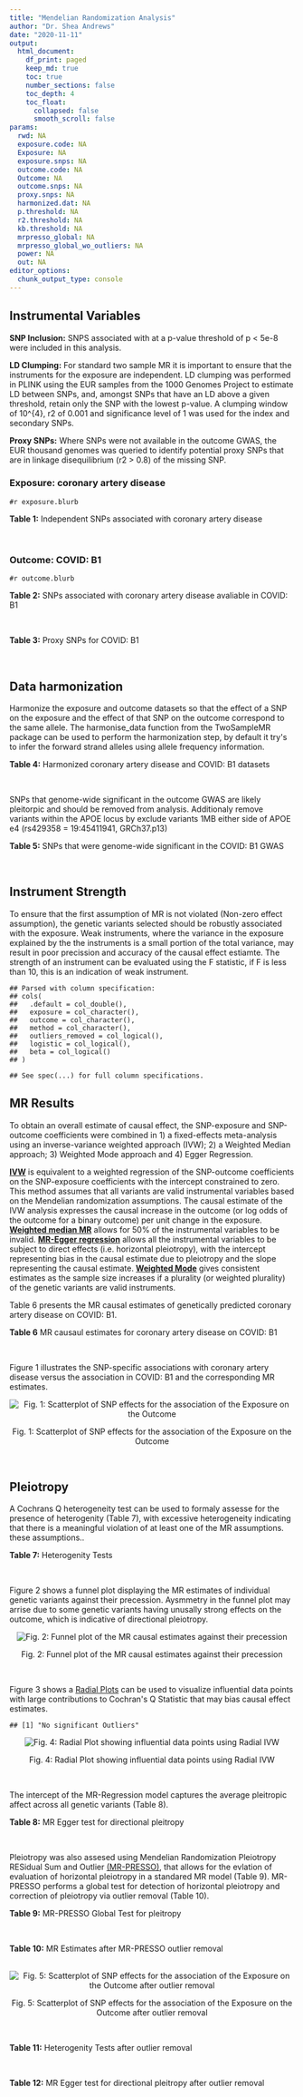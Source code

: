 ```yaml
---
title: "Mendelian Randomization Analysis"
author: "Dr. Shea Andrews"
date: "2020-11-11"
output:
  html_document:
    df_print: paged
    keep_md: true
    toc: true
    number_sections: false
    toc_depth: 4
    toc_float:
      collapsed: false
      smooth_scroll: false
params:
  rwd: NA
  exposure.code: NA
  Exposure: NA
  exposure.snps: NA
  outcome.code: NA
  Outcome: NA
  outcome.snps: NA
  proxy.snps: NA
  harmonized.dat: NA
  p.threshold: NA
  r2.threshold: NA
  kb.threshold: NA
  mrpresso_global: NA
  mrpresso_global_wo_outliers: NA
  power: NA
  out: NA
editor_options:
  chunk_output_type: console
---
```







## Instrumental Variables
**SNP Inclusion:** SNPS associated with at a p-value threshold of p < 5e-8 were included in this analysis.
<br>

**LD Clumping:** For standard two sample MR it is important to ensure that the instruments for the exposure are independent. LD clumping was performed in PLINK using the EUR samples from the 1000 Genomes Project to estimate LD between SNPs, and, amongst SNPs that have an LD above a given threshold, retain only the SNP with the lowest p-value. A clumping window of 10^{4}, r2 of 0.001 and significance level of 1 was used for the index and secondary SNPs.
<br>

**Proxy SNPs:** Where SNPs were not available in the outcome GWAS, the EUR thousand genomes was queried to identify potential proxy SNPs that are in linkage disequilibrium (r2 > 0.8) of the missing SNP.
<br>

### Exposure: coronary artery disease
`#r exposure.blurb`
<br>

**Table 1:** Independent SNPs associated with coronary artery disease
<div data-pagedtable="false">
  <script data-pagedtable-source type="application/json">
{"columns":[{"label":["SNP"],"name":[1],"type":["chr"],"align":["left"]},{"label":["CHROM"],"name":[2],"type":["dbl"],"align":["right"]},{"label":["POS"],"name":[3],"type":["dbl"],"align":["right"]},{"label":["REF"],"name":[4],"type":["chr"],"align":["left"]},{"label":["ALT"],"name":[5],"type":["chr"],"align":["left"]},{"label":["AF"],"name":[6],"type":["dbl"],"align":["right"]},{"label":["BETA"],"name":[7],"type":["dbl"],"align":["right"]},{"label":["SE"],"name":[8],"type":["dbl"],"align":["right"]},{"label":["Z"],"name":[9],"type":["dbl"],"align":["right"]},{"label":["P"],"name":[10],"type":["dbl"],"align":["right"]},{"label":["N"],"name":[11],"type":["dbl"],"align":["right"]},{"label":["TRAIT"],"name":[12],"type":["chr"],"align":["left"]}],"data":[{"1":"rs9970807","2":"1","3":"56965664","4":"C","5":"T","6":"0.084903","7":"-0.125750","8":"0.0166950","9":"-7.532200","10":"5.00e-14","11":"184305","12":"coronary_artery_disease"},{"1":"rs7528419","2":"1","3":"109817192","4":"A","5":"G","6":"0.214180","7":"-0.114530","8":"0.0114820","9":"-9.974740","10":"1.97e-23","11":"184305","12":"coronary_artery_disease"},{"1":"rs6689306","2":"1","3":"154395946","4":"A","5":"G","6":"0.552455","7":"-0.056012","8":"0.0094061","9":"-5.954859","10":"2.60e-09","11":"184305","12":"coronary_artery_disease"},{"1":"rs67180937","2":"1","3":"222823743","4":"T","5":"G","6":"0.663052","7":"0.078807","8":"0.0110551","9":"7.128565","10":"1.01e-12","11":"184305","12":"coronary_artery_disease"},{"1":"rs16986953","2":"2","3":"19942473","4":"G","5":"A","6":"0.104706","7":"0.085160","8":"0.0150265","9":"5.667320","10":"1.45e-08","11":"184305","12":"coronary_artery_disease"},{"1":"rs515135","2":"2","3":"21286057","4":"T","5":"C","6":"0.791985","7":"0.067499","8":"0.0121924","9":"5.536154","10":"3.09e-08","11":"184305","12":"coronary_artery_disease"},{"1":"rs7568458","2":"2","3":"85788175","4":"T","5":"A","6":"0.448518","7":"0.059618","8":"0.0095093","9":"6.269440","10":"3.62e-10","11":"184305","12":"coronary_artery_disease"},{"1":"rs17678683","2":"2","3":"145286559","4":"T","5":"G","6":"0.087681","7":"0.098786","8":"0.0166548","9":"5.931380","10":"3.00e-09","11":"184305","12":"coronary_artery_disease"},{"1":"rs115654617","2":"2","3":"203893999","4":"C","5":"A","6":"0.106962","7":"0.137846","8":"0.0158314","9":"8.707130","10":"3.12e-18","11":"184305","12":"coronary_artery_disease"},{"1":"rs1199338","2":"3","3":"138087467","4":"A","5":"C","6":"0.161866","7":"0.073596","8":"0.0124987","9":"5.888290","10":"3.90e-09","11":"184305","12":"coronary_artery_disease"},{"1":"rs17087335","2":"4","3":"57838583","4":"G","5":"T","6":"0.214637","7":"0.060764","8":"0.0111159","9":"5.466400","10":"4.59e-08","11":"184305","12":"coronary_artery_disease"},{"1":"rs4593108","2":"4","3":"148281001","4":"C","5":"G","6":"0.204651","7":"-0.070830","8":"0.0115558","9":"-6.129390","10":"8.82e-10","11":"184305","12":"coronary_artery_disease"},{"1":"rs9349379","2":"6","3":"12903957","4":"A","5":"G","6":"0.431606","7":"0.131836","8":"0.0096527","9":"13.657900","10":"1.81e-42","11":"184305","12":"coronary_artery_disease"},{"1":"rs56336142","2":"6","3":"39134099","4":"T","5":"C","6":"0.192738","7":"-0.066813","8":"0.0118763","9":"-5.625740","10":"1.85e-08","11":"184305","12":"coronary_artery_disease"},{"1":"rs12202017","2":"6","3":"134173151","4":"A","5":"G","6":"0.300047","7":"-0.066813","8":"0.0099612","9":"-6.707320","10":"1.98e-11","11":"184305","12":"coronary_artery_disease"},{"1":"rs9457927","2":"6","3":"160910282","4":"A","5":"G","6":"0.018743","7":"0.357354","8":"0.0373549","9":"9.566460","10":"1.11e-21","11":"184305","12":"coronary_artery_disease"},{"1":"rs55730499","2":"6","3":"161005610","4":"C","5":"T","6":"0.056243","7":"0.316641","8":"0.0242403","9":"13.062600","10":"5.39e-39","11":"184305","12":"coronary_artery_disease"},{"1":"rs2107595","2":"7","3":"19049388","4":"G","5":"A","6":"0.200470","7":"0.073415","8":"0.0112951","9":"6.499720","10":"8.05e-11","11":"184305","12":"coronary_artery_disease"},{"1":"rs11556924","2":"7","3":"129663496","4":"C","5":"T","6":"0.313325","7":"-0.072569","8":"0.0110605","9":"-6.561100","10":"5.34e-11","11":"184305","12":"coronary_artery_disease"},{"1":"rs3918226","2":"7","3":"150690176","4":"C","5":"T","6":"0.064515","7":"0.133315","8":"0.0221275","9":"6.024860","10":"1.69e-09","11":"184305","12":"coronary_artery_disease"},{"1":"rs2891168","2":"9","3":"22098619","4":"A","5":"G","6":"0.488668","7":"0.193401","8":"0.0091877","9":"21.050000","10":"2.29e-98","11":"184305","12":"coronary_artery_disease"},{"1":"rs2519093","2":"9","3":"136141870","4":"C","5":"T","6":"0.190872","7":"0.079704","8":"0.0117524","9":"6.781930","10":"1.19e-11","11":"184305","12":"coronary_artery_disease"},{"1":"rs2487928","2":"10","3":"30323892","4":"G","5":"A","6":"0.418221","7":"0.062633","8":"0.0095049","9":"6.589550","10":"4.41e-11","11":"184305","12":"coronary_artery_disease"},{"1":"rs1870634","2":"10","3":"44480811","4":"T","5":"G","6":"0.637485","7":"0.075878","8":"0.0097113","9":"7.813372","10":"5.55e-15","11":"184305","12":"coronary_artery_disease"},{"1":"rs1412444","2":"10","3":"91002927","4":"C","5":"T","6":"0.369131","7":"0.066812","8":"0.0096809","9":"6.901420","10":"5.15e-12","11":"184305","12":"coronary_artery_disease"},{"1":"rs11191416","2":"10","3":"104604916","4":"T","5":"G","6":"0.127470","7":"-0.079249","8":"0.0135252","9":"-5.859360","10":"4.65e-09","11":"184305","12":"coronary_artery_disease"},{"1":"rs10840293","2":"11","3":"9751196","4":"G","5":"A","6":"0.549821","7":"0.054714","8":"0.0096190","9":"5.688117","10":"1.28e-08","11":"184305","12":"coronary_artery_disease"},{"1":"rs2128739","2":"11","3":"103673277","4":"A","5":"C","6":"0.676464","7":"-0.065565","8":"0.0100568","9":"-6.519469","10":"7.05e-11","11":"184305","12":"coronary_artery_disease"},{"1":"rs2681472","2":"12","3":"90008959","4":"A","5":"G","6":"0.201306","7":"0.074114","8":"0.0113331","9":"6.539610","10":"6.17e-11","11":"184305","12":"coronary_artery_disease"},{"1":"rs11065979","2":"12","3":"112059557","4":"C","5":"T","6":"0.365499","7":"0.068556","8":"0.0107672","9":"6.367110","10":"1.93e-10","11":"184305","12":"coronary_artery_disease"},{"1":"rs11838776","2":"13","3":"111040681","4":"G","5":"A","6":"0.263277","7":"0.068566","8":"0.0107552","9":"6.375150","10":"1.83e-10","11":"184305","12":"coronary_artery_disease"},{"1":"rs10139550","2":"14","3":"100145710","4":"C","5":"G","6":"0.423033","7":"0.055380","8":"0.0097569","9":"5.675980","10":"1.38e-08","11":"184305","12":"coronary_artery_disease"},{"1":"rs56062135","2":"15","3":"67455630","4":"C","5":"T","6":"0.205729","7":"-0.069743","8":"0.0118937","9":"-5.863860","10":"4.52e-09","11":"184305","12":"coronary_artery_disease"},{"1":"rs4468572","2":"15","3":"79124475","4":"T","5":"C","6":"0.585831","7":"0.077234","8":"0.0095277","9":"8.106259","10":"4.44e-16","11":"184305","12":"coronary_artery_disease"},{"1":"rs8042271","2":"15","3":"89574218","4":"G","5":"A","6":"0.097718","7":"-0.096711","8":"0.0175662","9":"-5.505516","10":"3.68e-08","11":"184305","12":"coronary_artery_disease"},{"1":"rs7212798","2":"17","3":"59013488","4":"T","5":"C","6":"0.146516","7":"0.079961","8":"0.0142216","9":"5.622500","10":"1.88e-08","11":"184305","12":"coronary_artery_disease"},{"1":"rs663129","2":"18","3":"57838401","4":"G","5":"A","6":"0.256835","7":"0.058163","8":"0.0105173","9":"5.530220","10":"3.20e-08","11":"184305","12":"coronary_artery_disease"},{"1":"rs56289821","2":"19","3":"11188247","4":"G","5":"A","6":"0.100378","7":"-0.133610","8":"0.0170415","9":"-7.840270","10":"4.44e-15","11":"184305","12":"coronary_artery_disease"},{"1":"rs4420638","2":"19","3":"45422946","4":"A","5":"G","6":"0.166036","7":"0.091906","8":"0.0140977","9":"6.519220","10":"7.07e-11","11":"184305","12":"coronary_artery_disease"},{"1":"rs28451064","2":"21","3":"35593827","4":"G","5":"A","6":"0.121186","7":"0.127571","8":"0.0159520","9":"7.997180","10":"1.33e-15","11":"184305","12":"coronary_artery_disease"},{"1":"rs180803","2":"22","3":"24658858","4":"G","5":"T","6":"0.029268","7":"-0.180923","8":"0.0283062","9":"-6.391639","10":"1.64e-10","11":"184305","12":"coronary_artery_disease"}],"options":{"columns":{"min":{},"max":[10]},"rows":{"min":[10],"max":[10]},"pages":{}}}
  </script>
</div>
<br>

### Outcome: COVID: B1
`#r outcome.blurb`
<br>

**Table 2:** SNPs associated with coronary artery disease avaliable in COVID: B1
<div data-pagedtable="false">
  <script data-pagedtable-source type="application/json">
{"columns":[{"label":["SNP"],"name":[1],"type":["chr"],"align":["left"]},{"label":["CHROM"],"name":[2],"type":["dbl"],"align":["right"]},{"label":["POS"],"name":[3],"type":["dbl"],"align":["right"]},{"label":["REF"],"name":[4],"type":["chr"],"align":["left"]},{"label":["ALT"],"name":[5],"type":["chr"],"align":["left"]},{"label":["AF"],"name":[6],"type":["dbl"],"align":["right"]},{"label":["BETA"],"name":[7],"type":["dbl"],"align":["right"]},{"label":["SE"],"name":[8],"type":["dbl"],"align":["right"]},{"label":["Z"],"name":[9],"type":["dbl"],"align":["right"]},{"label":["P"],"name":[10],"type":["dbl"],"align":["right"]},{"label":["N"],"name":[11],"type":["dbl"],"align":["right"]},{"label":["TRAIT"],"name":[12],"type":["chr"],"align":["left"]}],"data":[{"1":"rs9970807","2":"1","3":"56965664","4":"C","5":"T","6":"0.1807","7":"-0.0730800","8":"0.064683","9":"-1.12981773","10":"0.25860","11":"10908","12":"COVID:_hospitalized_vs._not_hospitalized"},{"1":"rs7528419","2":"1","3":"109817192","4":"A","5":"G","6":"0.2770","7":"-0.0536370","8":"0.046484","9":"-1.15388091","10":"0.24850","11":"10908","12":"COVID:_hospitalized_vs._not_hospitalized"},{"1":"rs6689306","2":"1","3":"154395946","4":"A","5":"G","6":"0.5998","7":"-0.0646870","8":"0.040690","9":"-1.58975178","10":"0.11190","11":"10805","12":"COVID:_hospitalized_vs._not_hospitalized"},{"1":"rs67180937","2":"1","3":"222823743","4":"T","5":"G","6":"0.5769","7":"-0.0031018","8":"0.045980","9":"-0.06745977","10":"0.94620","11":"8601","12":"COVID:_hospitalized_vs._not_hospitalized"},{"1":"rs16986953","2":"2","3":"19942473","4":"G","5":"A","6":"0.1747","7":"0.0865980","8":"0.067993","9":"1.27363111","10":"0.20280","11":"10908","12":"COVID:_hospitalized_vs._not_hospitalized"},{"1":"rs515135","2":"2","3":"21286057","4":"T","5":"C","6":"0.7198","7":"0.0617050","8":"0.047363","9":"1.30281021","10":"0.19260","11":"10908","12":"COVID:_hospitalized_vs._not_hospitalized"},{"1":"rs7568458","2":"2","3":"85788175","4":"T","5":"A","6":"0.4800","7":"0.0015676","8":"0.039556","9":"0.03962989","10":"0.96840","11":"10908","12":"COVID:_hospitalized_vs._not_hospitalized"},{"1":"rs17678683","2":"2","3":"145286559","4":"T","5":"G","6":"0.1800","7":"0.0777910","8":"0.070044","9":"1.11060191","10":"0.26670","11":"10908","12":"COVID:_hospitalized_vs._not_hospitalized"},{"1":"rs115654617","2":"2","3":"203893999","4":"C","5":"A","6":"0.1876","7":"-0.0934950","8":"0.063074","9":"-1.48230650","10":"0.13830","11":"10805","12":"COVID:_hospitalized_vs._not_hospitalized"},{"1":"rs1199338","2":"3","3":"138087467","4":"A","5":"C","6":"0.2348","7":"-0.0306520","8":"0.051476","9":"-0.59546196","10":"0.55150","11":"10908","12":"COVID:_hospitalized_vs._not_hospitalized"},{"1":"rs17087335","2":"4","3":"57838583","4":"G","5":"T","6":"0.2515","7":"0.0809150","8":"0.049332","9":"1.64021325","10":"0.10100","11":"10908","12":"COVID:_hospitalized_vs._not_hospitalized"},{"1":"rs4593108","2":"4","3":"148281001","4":"C","5":"G","6":"0.3024","7":"0.0256170","8":"0.047711","9":"0.53692021","10":"0.59130","11":"10908","12":"COVID:_hospitalized_vs._not_hospitalized"},{"1":"rs9349379","2":"6","3":"12903957","4":"A","5":"G","6":"0.3747","7":"-0.0076052","8":"0.042715","9":"-0.17804518","10":"0.85870","11":"10908","12":"COVID:_hospitalized_vs._not_hospitalized"},{"1":"rs56336142","2":"6","3":"39134099","4":"T","5":"C","6":"0.2444","7":"0.0422360","8":"0.052490","9":"0.80464850","10":"0.42100","11":"10908","12":"COVID:_hospitalized_vs._not_hospitalized"},{"1":"rs12202017","2":"6","3":"134173151","4":"A","5":"G","6":"0.3513","7":"-0.0159320","8":"0.058105","9":"-0.27419327","10":"0.78390","11":"7669","12":"COVID:_hospitalized_vs._not_hospitalized"},{"1":"rs9457927","2":"6","3":"160910282","4":"A","5":"G","6":"0.1247","7":"-0.1788500","8":"0.140880","9":"-1.26952016","10":"0.20430","11":"10443","12":"COVID:_hospitalized_vs._not_hospitalized"},{"1":"rs55730499","2":"6","3":"161005610","4":"C","5":"T","6":"0.1450","7":"0.0196510","8":"0.085883","9":"0.22881129","10":"0.81900","11":"10908","12":"COVID:_hospitalized_vs._not_hospitalized"},{"1":"rs2107595","2":"7","3":"19049388","4":"G","5":"A","6":"0.2582","7":"0.0455760","8":"0.055980","9":"0.81414791","10":"0.41560","11":"9389","12":"COVID:_hospitalized_vs._not_hospitalized"},{"1":"rs11556924","2":"7","3":"129663496","4":"C","5":"T","6":"0.3397","7":"-0.0415300","8":"0.043465","9":"-0.95548142","10":"0.33930","11":"10908","12":"COVID:_hospitalized_vs._not_hospitalized"},{"1":"rs3918226","2":"7","3":"150690176","4":"C","5":"T","6":"0.1567","7":"-0.0225170","8":"0.078330","9":"-0.28746330","10":"0.77380","11":"10639","12":"COVID:_hospitalized_vs._not_hospitalized"},{"1":"rs2891168","2":"9","3":"22098619","4":"A","5":"G","6":"0.4543","7":"0.0989230","8":"0.040062","9":"2.46924767","10":"0.01354","11":"10908","12":"COVID:_hospitalized_vs._not_hospitalized"},{"1":"rs2519093","2":"9","3":"136141870","4":"C","5":"T","6":"0.2294","7":"0.0235480","8":"0.051047","9":"0.46130000","10":"0.64460","11":"10908","12":"COVID:_hospitalized_vs._not_hospitalized"},{"1":"rs2487928","2":"10","3":"30323892","4":"G","5":"A","6":"0.4054","7":"0.0352700","8":"0.041952","9":"0.84072273","10":"0.40050","11":"10908","12":"COVID:_hospitalized_vs._not_hospitalized"},{"1":"rs1870634","2":"10","3":"44480811","4":"T","5":"G","6":"0.5862","7":"-0.0478420","8":"0.040919","9":"-1.16918791","10":"0.24230","11":"10908","12":"COVID:_hospitalized_vs._not_hospitalized"},{"1":"rs1412444","2":"10","3":"91002927","4":"C","5":"T","6":"0.3956","7":"0.0206160","8":"0.040479","9":"0.50930112","10":"0.61050","11":"10908","12":"COVID:_hospitalized_vs._not_hospitalized"},{"1":"rs11191416","2":"10","3":"104604916","4":"T","5":"G","6":"0.1961","7":"0.0250630","8":"0.078199","9":"0.32050282","10":"0.74860","11":"8880","12":"COVID:_hospitalized_vs._not_hospitalized"},{"1":"rs10840293","2":"11","3":"9751196","4":"G","5":"A","6":"0.5461","7":"-0.0371920","8":"0.045025","9":"-0.82602998","10":"0.40880","11":"9389","12":"COVID:_hospitalized_vs._not_hospitalized"},{"1":"rs2128739","2":"11","3":"103673277","4":"A","5":"C","6":"0.6455","7":"-0.0129850","8":"0.042777","9":"-0.30355097","10":"0.76150","11":"10908","12":"COVID:_hospitalized_vs._not_hospitalized"},{"1":"rs2681472","2":"12","3":"90008959","4":"A","5":"G","6":"0.2364","7":"-0.0988900","8":"0.053530","9":"-1.84737530","10":"0.06469","11":"10908","12":"COVID:_hospitalized_vs._not_hospitalized"},{"1":"rs11065979","2":"12","3":"112059557","4":"C","5":"T","6":"0.3589","7":"-0.0401630","8":"0.043420","9":"-0.92498848","10":"0.35500","11":"10908","12":"COVID:_hospitalized_vs._not_hospitalized"},{"1":"rs11838776","2":"13","3":"111040681","4":"G","5":"A","6":"0.3253","7":"0.0359850","8":"0.050658","9":"0.71035177","10":"0.47750","11":"9389","12":"COVID:_hospitalized_vs._not_hospitalized"},{"1":"rs10139550","2":"14","3":"100145710","4":"C","5":"G","6":"0.4237","7":"-0.0187810","8":"0.040522","9":"-0.46347663","10":"0.64300","11":"10908","12":"COVID:_hospitalized_vs._not_hospitalized"},{"1":"rs56062135","2":"15","3":"67455630","4":"C","5":"T","6":"0.2632","7":"-0.0594310","8":"0.057533","9":"-1.03298976","10":"0.30160","11":"9389","12":"COVID:_hospitalized_vs._not_hospitalized"},{"1":"rs4468572","2":"15","3":"79124475","4":"T","5":"C","6":"0.5475","7":"-0.0669160","8":"0.040073","9":"-1.66985252","10":"0.09495","11":"10908","12":"COVID:_hospitalized_vs._not_hospitalized"},{"1":"rs8042271","2":"15","3":"89574218","4":"G","5":"A","6":"0.1815","7":"-0.1502200","8":"0.112160","9":"-1.33933666","10":"0.18050","11":"8488","12":"COVID:_hospitalized_vs._not_hospitalized"},{"1":"rs7212798","2":"17","3":"59013488","4":"T","5":"C","6":"0.2498","7":"-0.0445820","8":"0.055364","9":"-0.80525251","10":"0.42070","11":"8187","12":"COVID:_hospitalized_vs._not_hospitalized"},{"1":"rs663129","2":"18","3":"57838401","4":"G","5":"A","6":"0.2980","7":"-0.0077822","8":"0.045523","9":"-0.17095095","10":"0.86430","11":"10546","12":"COVID:_hospitalized_vs._not_hospitalized"},{"1":"rs56289821","2":"19","3":"11188247","4":"G","5":"A","6":"0.1875","7":"0.0475740","8":"0.062065","9":"0.76651897","10":"0.44340","11":"10908","12":"COVID:_hospitalized_vs._not_hospitalized"},{"1":"rs4420638","2":"19","3":"45422946","4":"A","5":"G","6":"0.2520","7":"0.0374950","8":"0.049095","9":"0.76372339","10":"0.44500","11":"10908","12":"COVID:_hospitalized_vs._not_hospitalized"},{"1":"rs28451064","2":"21","3":"35593827","4":"G","5":"A","6":"0.1918","7":"-0.0860760","8":"0.069581","9":"-1.23706184","10":"0.21610","11":"10105","12":"COVID:_hospitalized_vs._not_hospitalized"},{"1":"rs180803","2":"22","3":"24658858","4":"G","5":"T","6":"0.0289","7":"0.0405770","8":"0.128150","9":"0.31663675","10":"0.75150","11":"7146","12":"COVID:_hospitalized_vs._not_hospitalized"}],"options":{"columns":{"min":{},"max":[10]},"rows":{"min":[10],"max":[10]},"pages":{}}}
  </script>
</div>
<br>

**Table 3:** Proxy SNPs for COVID: B1
<div data-pagedtable="false">
  <script data-pagedtable-source type="application/json">
{"columns":[{"label":["proxy.outcome"],"name":[1],"type":["lgl"],"align":["right"]},{"label":["target_snp"],"name":[2],"type":["lgl"],"align":["right"]},{"label":["proxy_snp"],"name":[3],"type":["lgl"],"align":["right"]},{"label":["ld.r2"],"name":[4],"type":["lgl"],"align":["right"]},{"label":["Dprime"],"name":[5],"type":["lgl"],"align":["right"]},{"label":["ref.proxy"],"name":[6],"type":["lgl"],"align":["right"]},{"label":["alt.proxy"],"name":[7],"type":["lgl"],"align":["right"]},{"label":["CHROM"],"name":[8],"type":["lgl"],"align":["right"]},{"label":["POS"],"name":[9],"type":["lgl"],"align":["right"]},{"label":["ALT.proxy"],"name":[10],"type":["lgl"],"align":["right"]},{"label":["REF.proxy"],"name":[11],"type":["lgl"],"align":["right"]},{"label":["AF"],"name":[12],"type":["lgl"],"align":["right"]},{"label":["BETA"],"name":[13],"type":["lgl"],"align":["right"]},{"label":["SE"],"name":[14],"type":["lgl"],"align":["right"]},{"label":["P"],"name":[15],"type":["lgl"],"align":["right"]},{"label":["N"],"name":[16],"type":["lgl"],"align":["right"]},{"label":["ref"],"name":[17],"type":["lgl"],"align":["right"]},{"label":["alt"],"name":[18],"type":["lgl"],"align":["right"]},{"label":["ALT"],"name":[19],"type":["lgl"],"align":["right"]},{"label":["REF"],"name":[20],"type":["lgl"],"align":["right"]},{"label":["PHASE"],"name":[21],"type":["lgl"],"align":["right"]}],"data":[{"1":"NA","2":"NA","3":"NA","4":"NA","5":"NA","6":"NA","7":"NA","8":"NA","9":"NA","10":"NA","11":"NA","12":"NA","13":"NA","14":"NA","15":"NA","16":"NA","17":"NA","18":"NA","19":"NA","20":"NA","21":"NA"}],"options":{"columns":{"min":{},"max":[10]},"rows":{"min":[10],"max":[10]},"pages":{}}}
  </script>
</div>
<br>

## Data harmonization
Harmonize the exposure and outcome datasets so that the effect of a SNP on the exposure and the effect of that SNP on the outcome correspond to the same allele. The harmonise_data function from the TwoSampleMR package can be used to perform the harmonization step, by default it try's to infer the forward strand alleles using allele frequency information.
<br>

**Table 4:** Harmonized coronary artery disease and COVID: B1 datasets
<div data-pagedtable="false">
  <script data-pagedtable-source type="application/json">
{"columns":[{"label":["SNP"],"name":[1],"type":["chr"],"align":["left"]},{"label":["effect_allele.exposure"],"name":[2],"type":["chr"],"align":["left"]},{"label":["other_allele.exposure"],"name":[3],"type":["chr"],"align":["left"]},{"label":["effect_allele.outcome"],"name":[4],"type":["chr"],"align":["left"]},{"label":["other_allele.outcome"],"name":[5],"type":["chr"],"align":["left"]},{"label":["beta.exposure"],"name":[6],"type":["dbl"],"align":["right"]},{"label":["beta.outcome"],"name":[7],"type":["dbl"],"align":["right"]},{"label":["eaf.exposure"],"name":[8],"type":["dbl"],"align":["right"]},{"label":["eaf.outcome"],"name":[9],"type":["dbl"],"align":["right"]},{"label":["remove"],"name":[10],"type":["lgl"],"align":["right"]},{"label":["palindromic"],"name":[11],"type":["lgl"],"align":["right"]},{"label":["ambiguous"],"name":[12],"type":["lgl"],"align":["right"]},{"label":["id.outcome"],"name":[13],"type":["chr"],"align":["left"]},{"label":["chr.outcome"],"name":[14],"type":["dbl"],"align":["right"]},{"label":["pos.outcome"],"name":[15],"type":["dbl"],"align":["right"]},{"label":["se.outcome"],"name":[16],"type":["dbl"],"align":["right"]},{"label":["z.outcome"],"name":[17],"type":["dbl"],"align":["right"]},{"label":["pval.outcome"],"name":[18],"type":["dbl"],"align":["right"]},{"label":["samplesize.outcome"],"name":[19],"type":["dbl"],"align":["right"]},{"label":["outcome"],"name":[20],"type":["chr"],"align":["left"]},{"label":["mr_keep.outcome"],"name":[21],"type":["lgl"],"align":["right"]},{"label":["pval_origin.outcome"],"name":[22],"type":["chr"],"align":["left"]},{"label":["chr.exposure"],"name":[23],"type":["dbl"],"align":["right"]},{"label":["pos.exposure"],"name":[24],"type":["dbl"],"align":["right"]},{"label":["se.exposure"],"name":[25],"type":["dbl"],"align":["right"]},{"label":["z.exposure"],"name":[26],"type":["dbl"],"align":["right"]},{"label":["pval.exposure"],"name":[27],"type":["dbl"],"align":["right"]},{"label":["samplesize.exposure"],"name":[28],"type":["dbl"],"align":["right"]},{"label":["exposure"],"name":[29],"type":["chr"],"align":["left"]},{"label":["mr_keep.exposure"],"name":[30],"type":["lgl"],"align":["right"]},{"label":["pval_origin.exposure"],"name":[31],"type":["chr"],"align":["left"]},{"label":["id.exposure"],"name":[32],"type":["chr"],"align":["left"]},{"label":["action"],"name":[33],"type":["dbl"],"align":["right"]},{"label":["mr_keep"],"name":[34],"type":["lgl"],"align":["right"]},{"label":["pt"],"name":[35],"type":["dbl"],"align":["right"]},{"label":["pleitropy_keep"],"name":[36],"type":["lgl"],"align":["right"]},{"label":["mrpresso_RSSobs"],"name":[37],"type":["lgl"],"align":["right"]},{"label":["mrpresso_pval"],"name":[38],"type":["lgl"],"align":["right"]},{"label":["mrpresso_keep"],"name":[39],"type":["lgl"],"align":["right"]}],"data":[{"1":"rs10139550","2":"G","3":"C","4":"G","5":"C","6":"0.055380","7":"-0.0187810","8":"0.423033","9":"0.4237","10":"FALSE","11":"TRUE","12":"TRUE","13":"m0mNjB","14":"14","15":"100145710","16":"0.040522","17":"-0.46347663","18":"0.64300","19":"10908","20":"covidhgi2020anaB1v4","21":"TRUE","22":"reported","23":"14","24":"100145710","25":"0.0097569","26":"5.675980","27":"1.38e-08","28":"184305","29":"Nikpay2015cad","30":"TRUE","31":"reported","32":"UdvWci","33":"2","34":"FALSE","35":"5e-08","36":"TRUE","37":"NA","38":"NA","39":"NA"},{"1":"rs10840293","2":"A","3":"G","4":"A","5":"G","6":"0.054714","7":"-0.0371920","8":"0.549821","9":"0.5461","10":"FALSE","11":"FALSE","12":"FALSE","13":"m0mNjB","14":"11","15":"9751196","16":"0.045025","17":"-0.82602998","18":"0.40880","19":"9389","20":"covidhgi2020anaB1v4","21":"TRUE","22":"reported","23":"11","24":"9751196","25":"0.0096190","26":"5.688117","27":"1.28e-08","28":"184305","29":"Nikpay2015cad","30":"TRUE","31":"reported","32":"UdvWci","33":"2","34":"TRUE","35":"5e-08","36":"TRUE","37":"NA","38":"NA","39":"TRUE"},{"1":"rs11065979","2":"T","3":"C","4":"T","5":"C","6":"0.068556","7":"-0.0401630","8":"0.365499","9":"0.3589","10":"FALSE","11":"FALSE","12":"FALSE","13":"m0mNjB","14":"12","15":"112059557","16":"0.043420","17":"-0.92498848","18":"0.35500","19":"10908","20":"covidhgi2020anaB1v4","21":"TRUE","22":"reported","23":"12","24":"112059557","25":"0.0107672","26":"6.367110","27":"1.93e-10","28":"184305","29":"Nikpay2015cad","30":"TRUE","31":"reported","32":"UdvWci","33":"2","34":"TRUE","35":"5e-08","36":"TRUE","37":"NA","38":"NA","39":"TRUE"},{"1":"rs11191416","2":"G","3":"T","4":"G","5":"T","6":"-0.079249","7":"0.0250630","8":"0.127470","9":"0.1961","10":"FALSE","11":"FALSE","12":"FALSE","13":"m0mNjB","14":"10","15":"104604916","16":"0.078199","17":"0.32050282","18":"0.74860","19":"8880","20":"covidhgi2020anaB1v4","21":"TRUE","22":"reported","23":"10","24":"104604916","25":"0.0135252","26":"-5.859360","27":"4.65e-09","28":"184305","29":"Nikpay2015cad","30":"TRUE","31":"reported","32":"UdvWci","33":"2","34":"TRUE","35":"5e-08","36":"TRUE","37":"NA","38":"NA","39":"TRUE"},{"1":"rs11556924","2":"T","3":"C","4":"T","5":"C","6":"-0.072569","7":"-0.0415300","8":"0.313325","9":"0.3397","10":"FALSE","11":"FALSE","12":"FALSE","13":"m0mNjB","14":"7","15":"129663496","16":"0.043465","17":"-0.95548142","18":"0.33930","19":"10908","20":"covidhgi2020anaB1v4","21":"TRUE","22":"reported","23":"7","24":"129663496","25":"0.0110605","26":"-6.561100","27":"5.34e-11","28":"184305","29":"Nikpay2015cad","30":"TRUE","31":"reported","32":"UdvWci","33":"2","34":"TRUE","35":"5e-08","36":"TRUE","37":"NA","38":"NA","39":"TRUE"},{"1":"rs115654617","2":"A","3":"C","4":"A","5":"C","6":"0.137846","7":"-0.0934950","8":"0.106962","9":"0.1876","10":"FALSE","11":"FALSE","12":"FALSE","13":"m0mNjB","14":"2","15":"203893999","16":"0.063074","17":"-1.48230650","18":"0.13830","19":"10805","20":"covidhgi2020anaB1v4","21":"TRUE","22":"reported","23":"2","24":"203893999","25":"0.0158314","26":"8.707130","27":"3.12e-18","28":"184305","29":"Nikpay2015cad","30":"TRUE","31":"reported","32":"UdvWci","33":"2","34":"TRUE","35":"5e-08","36":"TRUE","37":"NA","38":"NA","39":"TRUE"},{"1":"rs11838776","2":"A","3":"G","4":"A","5":"G","6":"0.068566","7":"0.0359850","8":"0.263277","9":"0.3253","10":"FALSE","11":"FALSE","12":"FALSE","13":"m0mNjB","14":"13","15":"111040681","16":"0.050658","17":"0.71035177","18":"0.47750","19":"9389","20":"covidhgi2020anaB1v4","21":"TRUE","22":"reported","23":"13","24":"111040681","25":"0.0107552","26":"6.375150","27":"1.83e-10","28":"184305","29":"Nikpay2015cad","30":"TRUE","31":"reported","32":"UdvWci","33":"2","34":"TRUE","35":"5e-08","36":"TRUE","37":"NA","38":"NA","39":"TRUE"},{"1":"rs1199338","2":"C","3":"A","4":"C","5":"A","6":"0.073596","7":"-0.0306520","8":"0.161866","9":"0.2348","10":"FALSE","11":"FALSE","12":"FALSE","13":"m0mNjB","14":"3","15":"138087467","16":"0.051476","17":"-0.59546196","18":"0.55150","19":"10908","20":"covidhgi2020anaB1v4","21":"TRUE","22":"reported","23":"3","24":"138087467","25":"0.0124987","26":"5.888290","27":"3.90e-09","28":"184305","29":"Nikpay2015cad","30":"TRUE","31":"reported","32":"UdvWci","33":"2","34":"TRUE","35":"5e-08","36":"TRUE","37":"NA","38":"NA","39":"TRUE"},{"1":"rs12202017","2":"G","3":"A","4":"G","5":"A","6":"-0.066813","7":"-0.0159320","8":"0.300047","9":"0.3513","10":"FALSE","11":"FALSE","12":"FALSE","13":"m0mNjB","14":"6","15":"134173151","16":"0.058105","17":"-0.27419327","18":"0.78390","19":"7669","20":"covidhgi2020anaB1v4","21":"TRUE","22":"reported","23":"6","24":"134173151","25":"0.0099612","26":"-6.707320","27":"1.98e-11","28":"184305","29":"Nikpay2015cad","30":"TRUE","31":"reported","32":"UdvWci","33":"2","34":"TRUE","35":"5e-08","36":"TRUE","37":"NA","38":"NA","39":"TRUE"},{"1":"rs1412444","2":"T","3":"C","4":"T","5":"C","6":"0.066812","7":"0.0206160","8":"0.369131","9":"0.3956","10":"FALSE","11":"FALSE","12":"FALSE","13":"m0mNjB","14":"10","15":"91002927","16":"0.040479","17":"0.50930112","18":"0.61050","19":"10908","20":"covidhgi2020anaB1v4","21":"TRUE","22":"reported","23":"10","24":"91002927","25":"0.0096809","26":"6.901420","27":"5.15e-12","28":"184305","29":"Nikpay2015cad","30":"TRUE","31":"reported","32":"UdvWci","33":"2","34":"TRUE","35":"5e-08","36":"TRUE","37":"NA","38":"NA","39":"TRUE"},{"1":"rs16986953","2":"A","3":"G","4":"A","5":"G","6":"0.085160","7":"0.0865980","8":"0.104706","9":"0.1747","10":"FALSE","11":"FALSE","12":"FALSE","13":"m0mNjB","14":"2","15":"19942473","16":"0.067993","17":"1.27363111","18":"0.20280","19":"10908","20":"covidhgi2020anaB1v4","21":"TRUE","22":"reported","23":"2","24":"19942473","25":"0.0150265","26":"5.667320","27":"1.45e-08","28":"184305","29":"Nikpay2015cad","30":"TRUE","31":"reported","32":"UdvWci","33":"2","34":"TRUE","35":"5e-08","36":"TRUE","37":"NA","38":"NA","39":"TRUE"},{"1":"rs17087335","2":"T","3":"G","4":"T","5":"G","6":"0.060764","7":"0.0809150","8":"0.214637","9":"0.2515","10":"FALSE","11":"FALSE","12":"FALSE","13":"m0mNjB","14":"4","15":"57838583","16":"0.049332","17":"1.64021325","18":"0.10100","19":"10908","20":"covidhgi2020anaB1v4","21":"TRUE","22":"reported","23":"4","24":"57838583","25":"0.0111159","26":"5.466400","27":"4.59e-08","28":"184305","29":"Nikpay2015cad","30":"TRUE","31":"reported","32":"UdvWci","33":"2","34":"TRUE","35":"5e-08","36":"TRUE","37":"NA","38":"NA","39":"TRUE"},{"1":"rs17678683","2":"G","3":"T","4":"G","5":"T","6":"0.098786","7":"0.0777910","8":"0.087681","9":"0.1800","10":"FALSE","11":"FALSE","12":"FALSE","13":"m0mNjB","14":"2","15":"145286559","16":"0.070044","17":"1.11060191","18":"0.26670","19":"10908","20":"covidhgi2020anaB1v4","21":"TRUE","22":"reported","23":"2","24":"145286559","25":"0.0166548","26":"5.931380","27":"3.00e-09","28":"184305","29":"Nikpay2015cad","30":"TRUE","31":"reported","32":"UdvWci","33":"2","34":"TRUE","35":"5e-08","36":"TRUE","37":"NA","38":"NA","39":"TRUE"},{"1":"rs180803","2":"T","3":"G","4":"T","5":"G","6":"-0.180923","7":"0.0405770","8":"0.029268","9":"0.0289","10":"FALSE","11":"FALSE","12":"FALSE","13":"m0mNjB","14":"22","15":"24658858","16":"0.128150","17":"0.31663675","18":"0.75150","19":"7146","20":"covidhgi2020anaB1v4","21":"TRUE","22":"reported","23":"22","24":"24658858","25":"0.0283062","26":"-6.391639","27":"1.64e-10","28":"184305","29":"Nikpay2015cad","30":"TRUE","31":"reported","32":"UdvWci","33":"2","34":"TRUE","35":"5e-08","36":"TRUE","37":"NA","38":"NA","39":"TRUE"},{"1":"rs1870634","2":"G","3":"T","4":"G","5":"T","6":"0.075878","7":"-0.0478420","8":"0.637485","9":"0.5862","10":"FALSE","11":"FALSE","12":"FALSE","13":"m0mNjB","14":"10","15":"44480811","16":"0.040919","17":"-1.16918791","18":"0.24230","19":"10908","20":"covidhgi2020anaB1v4","21":"TRUE","22":"reported","23":"10","24":"44480811","25":"0.0097113","26":"7.813372","27":"5.55e-15","28":"184305","29":"Nikpay2015cad","30":"TRUE","31":"reported","32":"UdvWci","33":"2","34":"TRUE","35":"5e-08","36":"TRUE","37":"NA","38":"NA","39":"TRUE"},{"1":"rs2107595","2":"A","3":"G","4":"A","5":"G","6":"0.073415","7":"0.0455760","8":"0.200470","9":"0.2582","10":"FALSE","11":"FALSE","12":"FALSE","13":"m0mNjB","14":"7","15":"19049388","16":"0.055980","17":"0.81414791","18":"0.41560","19":"9389","20":"covidhgi2020anaB1v4","21":"TRUE","22":"reported","23":"7","24":"19049388","25":"0.0112951","26":"6.499720","27":"8.05e-11","28":"184305","29":"Nikpay2015cad","30":"TRUE","31":"reported","32":"UdvWci","33":"2","34":"TRUE","35":"5e-08","36":"TRUE","37":"NA","38":"NA","39":"TRUE"},{"1":"rs2128739","2":"C","3":"A","4":"C","5":"A","6":"-0.065565","7":"-0.0129850","8":"0.676464","9":"0.6455","10":"FALSE","11":"FALSE","12":"FALSE","13":"m0mNjB","14":"11","15":"103673277","16":"0.042777","17":"-0.30355097","18":"0.76150","19":"10908","20":"covidhgi2020anaB1v4","21":"TRUE","22":"reported","23":"11","24":"103673277","25":"0.0100568","26":"-6.519469","27":"7.05e-11","28":"184305","29":"Nikpay2015cad","30":"TRUE","31":"reported","32":"UdvWci","33":"2","34":"TRUE","35":"5e-08","36":"TRUE","37":"NA","38":"NA","39":"TRUE"},{"1":"rs2487928","2":"A","3":"G","4":"A","5":"G","6":"0.062633","7":"0.0352700","8":"0.418221","9":"0.4054","10":"FALSE","11":"FALSE","12":"FALSE","13":"m0mNjB","14":"10","15":"30323892","16":"0.041952","17":"0.84072273","18":"0.40050","19":"10908","20":"covidhgi2020anaB1v4","21":"TRUE","22":"reported","23":"10","24":"30323892","25":"0.0095049","26":"6.589550","27":"4.41e-11","28":"184305","29":"Nikpay2015cad","30":"TRUE","31":"reported","32":"UdvWci","33":"2","34":"TRUE","35":"5e-08","36":"TRUE","37":"NA","38":"NA","39":"TRUE"},{"1":"rs2519093","2":"T","3":"C","4":"T","5":"C","6":"0.079704","7":"0.0235480","8":"0.190872","9":"0.2294","10":"FALSE","11":"FALSE","12":"FALSE","13":"m0mNjB","14":"9","15":"136141870","16":"0.051047","17":"0.46130000","18":"0.64460","19":"10908","20":"covidhgi2020anaB1v4","21":"TRUE","22":"reported","23":"9","24":"136141870","25":"0.0117524","26":"6.781930","27":"1.19e-11","28":"184305","29":"Nikpay2015cad","30":"TRUE","31":"reported","32":"UdvWci","33":"2","34":"TRUE","35":"5e-08","36":"TRUE","37":"NA","38":"NA","39":"TRUE"},{"1":"rs2681472","2":"G","3":"A","4":"G","5":"A","6":"0.074114","7":"-0.0988900","8":"0.201306","9":"0.2364","10":"FALSE","11":"FALSE","12":"FALSE","13":"m0mNjB","14":"12","15":"90008959","16":"0.053530","17":"-1.84737530","18":"0.06469","19":"10908","20":"covidhgi2020anaB1v4","21":"TRUE","22":"reported","23":"12","24":"90008959","25":"0.0113331","26":"6.539610","27":"6.17e-11","28":"184305","29":"Nikpay2015cad","30":"TRUE","31":"reported","32":"UdvWci","33":"2","34":"TRUE","35":"5e-08","36":"TRUE","37":"NA","38":"NA","39":"TRUE"},{"1":"rs28451064","2":"A","3":"G","4":"A","5":"G","6":"0.127571","7":"-0.0860760","8":"0.121186","9":"0.1918","10":"FALSE","11":"FALSE","12":"FALSE","13":"m0mNjB","14":"21","15":"35593827","16":"0.069581","17":"-1.23706184","18":"0.21610","19":"10105","20":"covidhgi2020anaB1v4","21":"TRUE","22":"reported","23":"21","24":"35593827","25":"0.0159520","26":"7.997180","27":"1.33e-15","28":"184305","29":"Nikpay2015cad","30":"TRUE","31":"reported","32":"UdvWci","33":"2","34":"TRUE","35":"5e-08","36":"TRUE","37":"NA","38":"NA","39":"TRUE"},{"1":"rs2891168","2":"G","3":"A","4":"G","5":"A","6":"0.193401","7":"0.0989230","8":"0.488668","9":"0.4543","10":"FALSE","11":"FALSE","12":"FALSE","13":"m0mNjB","14":"9","15":"22098619","16":"0.040062","17":"2.46924767","18":"0.01354","19":"10908","20":"covidhgi2020anaB1v4","21":"TRUE","22":"reported","23":"9","24":"22098619","25":"0.0091877","26":"21.050000","27":"2.29e-98","28":"184305","29":"Nikpay2015cad","30":"TRUE","31":"reported","32":"UdvWci","33":"2","34":"TRUE","35":"5e-08","36":"TRUE","37":"NA","38":"NA","39":"TRUE"},{"1":"rs3918226","2":"T","3":"C","4":"T","5":"C","6":"0.133315","7":"-0.0225170","8":"0.064515","9":"0.1567","10":"FALSE","11":"FALSE","12":"FALSE","13":"m0mNjB","14":"7","15":"150690176","16":"0.078330","17":"-0.28746330","18":"0.77380","19":"10639","20":"covidhgi2020anaB1v4","21":"TRUE","22":"reported","23":"7","24":"150690176","25":"0.0221275","26":"6.024860","27":"1.69e-09","28":"184305","29":"Nikpay2015cad","30":"TRUE","31":"reported","32":"UdvWci","33":"2","34":"TRUE","35":"5e-08","36":"TRUE","37":"NA","38":"NA","39":"TRUE"},{"1":"rs4420638","2":"G","3":"A","4":"G","5":"A","6":"0.091906","7":"0.0374950","8":"0.166036","9":"0.2520","10":"FALSE","11":"FALSE","12":"FALSE","13":"m0mNjB","14":"19","15":"45422946","16":"0.049095","17":"0.76372339","18":"0.44500","19":"10908","20":"covidhgi2020anaB1v4","21":"TRUE","22":"reported","23":"19","24":"45422946","25":"0.0140977","26":"6.519220","27":"7.07e-11","28":"184305","29":"Nikpay2015cad","30":"TRUE","31":"reported","32":"UdvWci","33":"2","34":"TRUE","35":"5e-08","36":"TRUE","37":"NA","38":"NA","39":"TRUE"},{"1":"rs4468572","2":"C","3":"T","4":"C","5":"T","6":"0.077234","7":"-0.0669160","8":"0.585831","9":"0.5475","10":"FALSE","11":"FALSE","12":"FALSE","13":"m0mNjB","14":"15","15":"79124475","16":"0.040073","17":"-1.66985252","18":"0.09495","19":"10908","20":"covidhgi2020anaB1v4","21":"TRUE","22":"reported","23":"15","24":"79124475","25":"0.0095277","26":"8.106259","27":"4.44e-16","28":"184305","29":"Nikpay2015cad","30":"TRUE","31":"reported","32":"UdvWci","33":"2","34":"TRUE","35":"5e-08","36":"TRUE","37":"NA","38":"NA","39":"TRUE"},{"1":"rs4593108","2":"G","3":"C","4":"G","5":"C","6":"-0.070830","7":"0.0256170","8":"0.204651","9":"0.3024","10":"FALSE","11":"TRUE","12":"FALSE","13":"m0mNjB","14":"4","15":"148281001","16":"0.047711","17":"0.53692021","18":"0.59130","19":"10908","20":"covidhgi2020anaB1v4","21":"TRUE","22":"reported","23":"4","24":"148281001","25":"0.0115558","26":"-6.129390","27":"8.82e-10","28":"184305","29":"Nikpay2015cad","30":"TRUE","31":"reported","32":"UdvWci","33":"2","34":"TRUE","35":"5e-08","36":"TRUE","37":"NA","38":"NA","39":"TRUE"},{"1":"rs515135","2":"C","3":"T","4":"C","5":"T","6":"0.067499","7":"0.0617050","8":"0.791985","9":"0.7198","10":"FALSE","11":"FALSE","12":"FALSE","13":"m0mNjB","14":"2","15":"21286057","16":"0.047363","17":"1.30281021","18":"0.19260","19":"10908","20":"covidhgi2020anaB1v4","21":"TRUE","22":"reported","23":"2","24":"21286057","25":"0.0121924","26":"5.536154","27":"3.09e-08","28":"184305","29":"Nikpay2015cad","30":"TRUE","31":"reported","32":"UdvWci","33":"2","34":"TRUE","35":"5e-08","36":"TRUE","37":"NA","38":"NA","39":"TRUE"},{"1":"rs55730499","2":"T","3":"C","4":"T","5":"C","6":"0.316641","7":"0.0196510","8":"0.056243","9":"0.1450","10":"FALSE","11":"FALSE","12":"FALSE","13":"m0mNjB","14":"6","15":"161005610","16":"0.085883","17":"0.22881129","18":"0.81900","19":"10908","20":"covidhgi2020anaB1v4","21":"TRUE","22":"reported","23":"6","24":"161005610","25":"0.0242403","26":"13.062600","27":"5.39e-39","28":"184305","29":"Nikpay2015cad","30":"TRUE","31":"reported","32":"UdvWci","33":"2","34":"TRUE","35":"5e-08","36":"TRUE","37":"NA","38":"NA","39":"TRUE"},{"1":"rs56062135","2":"T","3":"C","4":"T","5":"C","6":"-0.069743","7":"-0.0594310","8":"0.205729","9":"0.2632","10":"FALSE","11":"FALSE","12":"FALSE","13":"m0mNjB","14":"15","15":"67455630","16":"0.057533","17":"-1.03298976","18":"0.30160","19":"9389","20":"covidhgi2020anaB1v4","21":"TRUE","22":"reported","23":"15","24":"67455630","25":"0.0118937","26":"-5.863860","27":"4.52e-09","28":"184305","29":"Nikpay2015cad","30":"TRUE","31":"reported","32":"UdvWci","33":"2","34":"TRUE","35":"5e-08","36":"TRUE","37":"NA","38":"NA","39":"TRUE"},{"1":"rs56289821","2":"A","3":"G","4":"A","5":"G","6":"-0.133610","7":"0.0475740","8":"0.100378","9":"0.1875","10":"FALSE","11":"FALSE","12":"FALSE","13":"m0mNjB","14":"19","15":"11188247","16":"0.062065","17":"0.76651897","18":"0.44340","19":"10908","20":"covidhgi2020anaB1v4","21":"TRUE","22":"reported","23":"19","24":"11188247","25":"0.0170415","26":"-7.840270","27":"4.44e-15","28":"184305","29":"Nikpay2015cad","30":"TRUE","31":"reported","32":"UdvWci","33":"2","34":"TRUE","35":"5e-08","36":"TRUE","37":"NA","38":"NA","39":"TRUE"},{"1":"rs56336142","2":"C","3":"T","4":"C","5":"T","6":"-0.066813","7":"0.0422360","8":"0.192738","9":"0.2444","10":"FALSE","11":"FALSE","12":"FALSE","13":"m0mNjB","14":"6","15":"39134099","16":"0.052490","17":"0.80464850","18":"0.42100","19":"10908","20":"covidhgi2020anaB1v4","21":"TRUE","22":"reported","23":"6","24":"39134099","25":"0.0118763","26":"-5.625740","27":"1.85e-08","28":"184305","29":"Nikpay2015cad","30":"TRUE","31":"reported","32":"UdvWci","33":"2","34":"TRUE","35":"5e-08","36":"TRUE","37":"NA","38":"NA","39":"TRUE"},{"1":"rs663129","2":"A","3":"G","4":"A","5":"G","6":"0.058163","7":"-0.0077822","8":"0.256835","9":"0.2980","10":"FALSE","11":"FALSE","12":"FALSE","13":"m0mNjB","14":"18","15":"57838401","16":"0.045523","17":"-0.17095095","18":"0.86430","19":"10546","20":"covidhgi2020anaB1v4","21":"TRUE","22":"reported","23":"18","24":"57838401","25":"0.0105173","26":"5.530220","27":"3.20e-08","28":"184305","29":"Nikpay2015cad","30":"TRUE","31":"reported","32":"UdvWci","33":"2","34":"TRUE","35":"5e-08","36":"TRUE","37":"NA","38":"NA","39":"TRUE"},{"1":"rs6689306","2":"G","3":"A","4":"G","5":"A","6":"-0.056012","7":"-0.0646870","8":"0.552455","9":"0.5998","10":"FALSE","11":"FALSE","12":"FALSE","13":"m0mNjB","14":"1","15":"154395946","16":"0.040690","17":"-1.58975178","18":"0.11190","19":"10805","20":"covidhgi2020anaB1v4","21":"TRUE","22":"reported","23":"1","24":"154395946","25":"0.0094061","26":"-5.954859","27":"2.60e-09","28":"184305","29":"Nikpay2015cad","30":"TRUE","31":"reported","32":"UdvWci","33":"2","34":"TRUE","35":"5e-08","36":"TRUE","37":"NA","38":"NA","39":"TRUE"},{"1":"rs67180937","2":"G","3":"T","4":"G","5":"T","6":"0.078807","7":"-0.0031018","8":"0.663052","9":"0.5769","10":"FALSE","11":"FALSE","12":"FALSE","13":"m0mNjB","14":"1","15":"222823743","16":"0.045980","17":"-0.06745977","18":"0.94620","19":"8601","20":"covidhgi2020anaB1v4","21":"TRUE","22":"reported","23":"1","24":"222823743","25":"0.0110551","26":"7.128565","27":"1.01e-12","28":"184305","29":"Nikpay2015cad","30":"TRUE","31":"reported","32":"UdvWci","33":"2","34":"TRUE","35":"5e-08","36":"TRUE","37":"NA","38":"NA","39":"TRUE"},{"1":"rs7212798","2":"C","3":"T","4":"C","5":"T","6":"0.079961","7":"-0.0445820","8":"0.146516","9":"0.2498","10":"FALSE","11":"FALSE","12":"FALSE","13":"m0mNjB","14":"17","15":"59013488","16":"0.055364","17":"-0.80525251","18":"0.42070","19":"8187","20":"covidhgi2020anaB1v4","21":"TRUE","22":"reported","23":"17","24":"59013488","25":"0.0142216","26":"5.622500","27":"1.88e-08","28":"184305","29":"Nikpay2015cad","30":"TRUE","31":"reported","32":"UdvWci","33":"2","34":"TRUE","35":"5e-08","36":"TRUE","37":"NA","38":"NA","39":"TRUE"},{"1":"rs7528419","2":"G","3":"A","4":"G","5":"A","6":"-0.114530","7":"-0.0536370","8":"0.214180","9":"0.2770","10":"FALSE","11":"FALSE","12":"FALSE","13":"m0mNjB","14":"1","15":"109817192","16":"0.046484","17":"-1.15388091","18":"0.24850","19":"10908","20":"covidhgi2020anaB1v4","21":"TRUE","22":"reported","23":"1","24":"109817192","25":"0.0114820","26":"-9.974740","27":"1.97e-23","28":"184305","29":"Nikpay2015cad","30":"TRUE","31":"reported","32":"UdvWci","33":"2","34":"TRUE","35":"5e-08","36":"TRUE","37":"NA","38":"NA","39":"TRUE"},{"1":"rs7568458","2":"A","3":"T","4":"A","5":"T","6":"0.059618","7":"0.0015676","8":"0.448518","9":"0.4800","10":"FALSE","11":"TRUE","12":"TRUE","13":"m0mNjB","14":"2","15":"85788175","16":"0.039556","17":"0.03962989","18":"0.96840","19":"10908","20":"covidhgi2020anaB1v4","21":"TRUE","22":"reported","23":"2","24":"85788175","25":"0.0095093","26":"6.269440","27":"3.62e-10","28":"184305","29":"Nikpay2015cad","30":"TRUE","31":"reported","32":"UdvWci","33":"2","34":"FALSE","35":"5e-08","36":"TRUE","37":"NA","38":"NA","39":"NA"},{"1":"rs8042271","2":"A","3":"G","4":"A","5":"G","6":"-0.096711","7":"-0.1502200","8":"0.097718","9":"0.1815","10":"FALSE","11":"FALSE","12":"FALSE","13":"m0mNjB","14":"15","15":"89574218","16":"0.112160","17":"-1.33933666","18":"0.18050","19":"8488","20":"covidhgi2020anaB1v4","21":"TRUE","22":"reported","23":"15","24":"89574218","25":"0.0175662","26":"-5.505516","27":"3.68e-08","28":"184305","29":"Nikpay2015cad","30":"TRUE","31":"reported","32":"UdvWci","33":"2","34":"TRUE","35":"5e-08","36":"TRUE","37":"NA","38":"NA","39":"TRUE"},{"1":"rs9349379","2":"G","3":"A","4":"G","5":"A","6":"0.131836","7":"-0.0076052","8":"0.431606","9":"0.3747","10":"FALSE","11":"FALSE","12":"FALSE","13":"m0mNjB","14":"6","15":"12903957","16":"0.042715","17":"-0.17804518","18":"0.85870","19":"10908","20":"covidhgi2020anaB1v4","21":"TRUE","22":"reported","23":"6","24":"12903957","25":"0.0096527","26":"13.657900","27":"1.81e-42","28":"184305","29":"Nikpay2015cad","30":"TRUE","31":"reported","32":"UdvWci","33":"2","34":"TRUE","35":"5e-08","36":"TRUE","37":"NA","38":"NA","39":"TRUE"},{"1":"rs9457927","2":"G","3":"A","4":"G","5":"A","6":"0.357354","7":"-0.1788500","8":"0.018743","9":"0.1247","10":"FALSE","11":"FALSE","12":"FALSE","13":"m0mNjB","14":"6","15":"160910282","16":"0.140880","17":"-1.26952016","18":"0.20430","19":"10443","20":"covidhgi2020anaB1v4","21":"TRUE","22":"reported","23":"6","24":"160910282","25":"0.0373549","26":"9.566460","27":"1.11e-21","28":"184305","29":"Nikpay2015cad","30":"TRUE","31":"reported","32":"UdvWci","33":"2","34":"TRUE","35":"5e-08","36":"TRUE","37":"NA","38":"NA","39":"TRUE"},{"1":"rs9970807","2":"T","3":"C","4":"T","5":"C","6":"-0.125750","7":"-0.0730800","8":"0.084903","9":"0.1807","10":"FALSE","11":"FALSE","12":"FALSE","13":"m0mNjB","14":"1","15":"56965664","16":"0.064683","17":"-1.12981773","18":"0.25860","19":"10908","20":"covidhgi2020anaB1v4","21":"TRUE","22":"reported","23":"1","24":"56965664","25":"0.0166950","26":"-7.532200","27":"5.00e-14","28":"184305","29":"Nikpay2015cad","30":"TRUE","31":"reported","32":"UdvWci","33":"2","34":"TRUE","35":"5e-08","36":"TRUE","37":"NA","38":"NA","39":"TRUE"}],"options":{"columns":{"min":{},"max":[10]},"rows":{"min":[10],"max":[10]},"pages":{}}}
  </script>
</div>
<br>

SNPs that genome-wide significant in the outcome GWAS are likely pleitorpic and should be removed from analysis. Additionaly remove variants within the APOE locus by exclude variants 1MB either side of APOE e4 (rs429358 = 19:45411941, GRCh37.p13)
<br>


**Table 5:** SNPs that were genome-wide significant in the COVID: B1 GWAS
<div data-pagedtable="false">
  <script data-pagedtable-source type="application/json">
{"columns":[{"label":["SNP"],"name":[1],"type":["chr"],"align":["left"]},{"label":["chr.outcome"],"name":[2],"type":["dbl"],"align":["right"]},{"label":["pos.outcome"],"name":[3],"type":["dbl"],"align":["right"]},{"label":["pval.exposure"],"name":[4],"type":["dbl"],"align":["right"]},{"label":["pval.outcome"],"name":[5],"type":["dbl"],"align":["right"]}],"data":[],"options":{"columns":{"min":{},"max":[10]},"rows":{"min":[10],"max":[10]},"pages":{}}}
  </script>
</div>
<br>


## Instrument Strength
To ensure that the first assumption of MR is not violated (Non-zero effect assumption), the genetic variants selected should be robustly associated with the exposure. Weak instruments, where the variance in the exposure explained by the the instruments is a small portion of the total variance, may result in poor precission and accuracy of the causal effect estiamte. The strength of an instrument can be evaluated using the F statistic, if F is less than 10, this is an indication of weak instrument.


```
## Parsed with column specification:
## cols(
##   .default = col_double(),
##   exposure = col_character(),
##   outcome = col_character(),
##   method = col_character(),
##   outliers_removed = col_logical(),
##   logistic = col_logical(),
##   beta = col_logical()
## )
```

```
## See spec(...) for full column specifications.
```

<div data-pagedtable="false">
  <script data-pagedtable-source type="application/json">
{"columns":[{"label":["outliers_removed"],"name":[1],"type":["lgl"],"align":["right"]},{"label":["pve.exposure"],"name":[2],"type":["dbl"],"align":["right"]},{"label":["F"],"name":[3],"type":["dbl"],"align":["right"]},{"label":["Alpha"],"name":[4],"type":["dbl"],"align":["right"]},{"label":["NCP"],"name":[5],"type":["dbl"],"align":["right"]},{"label":["Power"],"name":[6],"type":["dbl"],"align":["right"]}],"data":[{"1":"FALSE","2":"0.01311258","3":"62.77674","4":"0.05","5":"1.985917","6":"0.2912834"}],"options":{"columns":{"min":{},"max":[10]},"rows":{"min":[10],"max":[10]},"pages":{}}}
  </script>
</div>

##  MR Results
To obtain an overall estimate of causal effect, the SNP-exposure and SNP-outcome coefficients were combined in 1) a fixed-effects meta-analysis using an inverse-variance weighted approach (IVW); 2) a Weighted Median approach; 3) Weighted Mode approach and 4) Egger Regression.


[**IVW**](https://doi.org/10.1002/gepi.21758) is equivalent to a weighted regression of the SNP-outcome coefficients on the SNP-exposure coefficients with the intercept constrained to zero. This method assumes that all variants are valid instrumental variables based on the Mendelian randomization assumptions. The causal estimate of the IVW analysis expresses the causal increase in the outcome (or log odds of the outcome for a binary outcome) per unit change in the exposure. [**Weighted median MR**](https://doi.org/10.1002/gepi.21965) allows for 50% of the instrumental variables to be invalid. [**MR-Egger regression**](https://doi.org/10.1093/ije/dyw220) allows all the instrumental variables to be subject to direct effects (i.e. horizontal pleiotropy), with the intercept representing bias in the causal estimate due to pleiotropy and the slope representing the causal estimate. [**Weighted Mode**](https://doi.org/10.1093/ije/dyx102) gives consistent estimates as the sample size increases if a plurality (or weighted plurality) of the genetic variants are valid instruments.
<br>



Table 6 presents the MR causal estimates of genetically predicted coronary artery disease on COVID: B1.
<br>

**Table 6** MR causaul estimates for coronary artery disease on COVID: B1
<div data-pagedtable="false">
  <script data-pagedtable-source type="application/json">
{"columns":[{"label":["id.exposure"],"name":[1],"type":["chr"],"align":["left"]},{"label":["id.outcome"],"name":[2],"type":["chr"],"align":["left"]},{"label":["outcome"],"name":[3],"type":["fctr"],"align":["left"]},{"label":["exposure"],"name":[4],"type":["fctr"],"align":["left"]},{"label":["method"],"name":[5],"type":["fctr"],"align":["left"]},{"label":["nsnp"],"name":[6],"type":["int"],"align":["right"]},{"label":["b"],"name":[7],"type":["dbl"],"align":["right"]},{"label":["se"],"name":[8],"type":["dbl"],"align":["right"]},{"label":["pval"],"name":[9],"type":["dbl"],"align":["right"]}],"data":[{"1":"UdvWci","2":"m0mNjB","3":"covidhgi2020anaB1v4","4":"Nikpay2015cad","5":"Inverse variance weighted (fixed effects)","6":"39","7":"0.08140186","8":"0.08479398","9":"0.33705735"},{"1":"UdvWci","2":"m0mNjB","3":"covidhgi2020anaB1v4","4":"Nikpay2015cad","5":"Weighted median","6":"39","7":"0.10235694","8":"0.13835585","9":"0.45941574"},{"1":"UdvWci","2":"m0mNjB","3":"covidhgi2020anaB1v4","4":"Nikpay2015cad","5":"Weighted mode","6":"39","7":"0.37696858","8":"0.19619597","9":"0.06220707"},{"1":"UdvWci","2":"m0mNjB","3":"covidhgi2020anaB1v4","4":"Nikpay2015cad","5":"MR Egger","6":"39","7":"0.05841691","8":"0.20743261","9":"0.77980499"}],"options":{"columns":{"min":{},"max":[10]},"rows":{"min":[10],"max":[10]},"pages":{}}}
  </script>
</div>
<br>

Figure 1 illustrates the SNP-specific associations with coronary artery disease versus the association in COVID: B1 and the corresponding MR estimates.
<br>

<div class="figure" style="text-align: center">
<img src="/sc/arion/projects/LOAD/shea/Projects/MRcovid/results/MRcovid/Nikpay2015cad/covidhgi2020anaB1v4/Nikpay2015cad_5e-8_covidhgi2020anaB1v4_MR_Analaysis_files/figure-html/scatter_plot-1.png" alt="Fig. 1: Scatterplot of SNP effects for the association of the Exposure on the Outcome"  />
<p class="caption">Fig. 1: Scatterplot of SNP effects for the association of the Exposure on the Outcome</p>
</div>
<br>


## Pleiotropy
A Cochrans Q heterogeneity test can be used to formaly assesse for the presence of heterogenity (Table 7), with excessive heterogeneity indicating that there is a meaningful violation of at least one of the MR assumptions.
these assumptions..
<br>

**Table 7:** Heterogenity Tests
<div data-pagedtable="false">
  <script data-pagedtable-source type="application/json">
{"columns":[{"label":["id.exposure"],"name":[1],"type":["chr"],"align":["left"]},{"label":["id.outcome"],"name":[2],"type":["chr"],"align":["left"]},{"label":["outcome"],"name":[3],"type":["fctr"],"align":["left"]},{"label":["exposure"],"name":[4],"type":["fctr"],"align":["left"]},{"label":["method"],"name":[5],"type":["fctr"],"align":["left"]},{"label":["Q"],"name":[6],"type":["dbl"],"align":["right"]},{"label":["Q_df"],"name":[7],"type":["dbl"],"align":["right"]},{"label":["Q_pval"],"name":[8],"type":["dbl"],"align":["right"]}],"data":[{"1":"UdvWci","2":"m0mNjB","3":"covidhgi2020anaB1v4","4":"Nikpay2015cad","5":"MR Egger","6":"41.78291","7":"37","8":"0.2707648"},{"1":"UdvWci","2":"m0mNjB","3":"covidhgi2020anaB1v4","4":"Nikpay2015cad","5":"Inverse variance weighted","6":"41.80000","7":"38","8":"0.3092050"}],"options":{"columns":{"min":{},"max":[10]},"rows":{"min":[10],"max":[10]},"pages":{}}}
  </script>
</div>
<br>

Figure 2 shows a funnel plot displaying the MR estimates of individual genetic variants against their precession. Aysmmetry in the funnel plot may arrise due to some genetic variants having unusally strong effects on the outcome, which is indicative of directional pleiotropy.
<br>

<div class="figure" style="text-align: center">
<img src="/sc/arion/projects/LOAD/shea/Projects/MRcovid/results/MRcovid/Nikpay2015cad/covidhgi2020anaB1v4/Nikpay2015cad_5e-8_covidhgi2020anaB1v4_MR_Analaysis_files/figure-html/funnel_plot-1.png" alt="Fig. 2: Funnel plot of the MR causal estimates against their precession"  />
<p class="caption">Fig. 2: Funnel plot of the MR causal estimates against their precession</p>
</div>
<br>

Figure 3 shows a [Radial Plots](https://github.com/WSpiller/RadialMR) can be used to visualize influential data points with large contributions to Cochran's Q Statistic that may bias causal effect estimates.




```
## [1] "No significant Outliers"
```

<div class="figure" style="text-align: center">
<img src="/sc/arion/projects/LOAD/shea/Projects/MRcovid/results/MRcovid/Nikpay2015cad/covidhgi2020anaB1v4/Nikpay2015cad_5e-8_covidhgi2020anaB1v4_MR_Analaysis_files/figure-html/Radial_Plot-1.png" alt="Fig. 4: Radial Plot showing influential data points using Radial IVW"  />
<p class="caption">Fig. 4: Radial Plot showing influential data points using Radial IVW</p>
</div>
<br>

The intercept of the MR-Regression model captures the average pleitropic affect across all genetic variants (Table 8).
<br>

**Table 8:** MR Egger test for directional pleitropy
<div data-pagedtable="false">
  <script data-pagedtable-source type="application/json">
{"columns":[{"label":["id.exposure"],"name":[1],"type":["chr"],"align":["left"]},{"label":["id.outcome"],"name":[2],"type":["chr"],"align":["left"]},{"label":["outcome"],"name":[3],"type":["fctr"],"align":["left"]},{"label":["exposure"],"name":[4],"type":["fctr"],"align":["left"]},{"label":["egger_intercept"],"name":[5],"type":["dbl"],"align":["right"]},{"label":["se"],"name":[6],"type":["dbl"],"align":["right"]},{"label":["pval"],"name":[7],"type":["dbl"],"align":["right"]}],"data":[{"1":"UdvWci","2":"m0mNjB","3":"covidhgi2020anaB1v4","4":"Nikpay2015cad","5":"0.002495928","6":"0.02028879","7":"0.902757"}],"options":{"columns":{"min":{},"max":[10]},"rows":{"min":[10],"max":[10]},"pages":{}}}
  </script>
</div>
<br>

Pleiotropy was also assesed using Mendelian Randomization Pleiotropy RESidual Sum and Outlier [(MR-PRESSO)](https://doi.org/10.1038/s41588-018-0099-7), that allows for the evlation of evaluation of horizontal pleiotropy in a standared MR model (Table 9). MR-PRESSO performs a global test for detection of horizontal pleiotropy and correction of pleiotropy via outlier removal (Table 10).
<br>

**Table 9:** MR-PRESSO Global Test for pleitropy
<div data-pagedtable="false">
  <script data-pagedtable-source type="application/json">
{"columns":[{"label":["id.exposure"],"name":[1],"type":["chr"],"align":["left"]},{"label":["id.outcome"],"name":[2],"type":["chr"],"align":["left"]},{"label":["outcome"],"name":[3],"type":["chr"],"align":["left"]},{"label":["exposure"],"name":[4],"type":["chr"],"align":["left"]},{"label":["pt"],"name":[5],"type":["dbl"],"align":["right"]},{"label":["outliers_removed"],"name":[6],"type":["lgl"],"align":["right"]},{"label":["n_outliers"],"name":[7],"type":["dbl"],"align":["right"]},{"label":["RSSobs"],"name":[8],"type":["dbl"],"align":["right"]},{"label":["pval"],"name":[9],"type":["dbl"],"align":["right"]}],"data":[{"1":"UdvWci","2":"m0mNjB","3":"covidhgi2020anaB1v4","4":"Nikpay2015cad","5":"5e-08","6":"FALSE","7":"0","8":"45.33931","9":"0.2682"}],"options":{"columns":{"min":{},"max":[10]},"rows":{"min":[10],"max":[10]},"pages":{}}}
  </script>
</div>
<br>


**Table 10:** MR Estimates after MR-PRESSO outlier removal
<div data-pagedtable="false">
  <script data-pagedtable-source type="application/json">
{"columns":[{"label":["id.exposure"],"name":[1],"type":["chr"],"align":["left"]},{"label":["id.outcome"],"name":[2],"type":["chr"],"align":["left"]},{"label":["outcome"],"name":[3],"type":["fctr"],"align":["left"]},{"label":["exposure"],"name":[4],"type":["fctr"],"align":["left"]},{"label":["method"],"name":[5],"type":["fctr"],"align":["left"]},{"label":["nsnp"],"name":[6],"type":["int"],"align":["right"]},{"label":["b"],"name":[7],"type":["dbl"],"align":["right"]},{"label":["se"],"name":[8],"type":["dbl"],"align":["right"]},{"label":["pval"],"name":[9],"type":["dbl"],"align":["right"]}],"data":[{"1":"UdvWci","2":"m0mNjB","3":"covidhgi2020anaB1v4","4":"Nikpay2015cad","5":"Inverse variance weighted (fixed effects)","6":"39","7":"0.08140186","8":"0.08479398","9":"0.33705735"},{"1":"UdvWci","2":"m0mNjB","3":"covidhgi2020anaB1v4","4":"Nikpay2015cad","5":"Weighted median","6":"39","7":"0.10235694","8":"0.14164250","9":"0.46989935"},{"1":"UdvWci","2":"m0mNjB","3":"covidhgi2020anaB1v4","4":"Nikpay2015cad","5":"Weighted mode","6":"39","7":"0.37696858","8":"0.19166062","9":"0.05653364"},{"1":"UdvWci","2":"m0mNjB","3":"covidhgi2020anaB1v4","4":"Nikpay2015cad","5":"MR Egger","6":"39","7":"0.05841691","8":"0.20743261","9":"0.77980499"}],"options":{"columns":{"min":{},"max":[10]},"rows":{"min":[10],"max":[10]},"pages":{}}}
  </script>
</div>
<br>

<div class="figure" style="text-align: center">
<img src="/sc/arion/projects/LOAD/shea/Projects/MRcovid/results/MRcovid/Nikpay2015cad/covidhgi2020anaB1v4/Nikpay2015cad_5e-8_covidhgi2020anaB1v4_MR_Analaysis_files/figure-html/scatter_plot_outlier-1.png" alt="Fig. 5: Scatterplot of SNP effects for the association of the Exposure on the Outcome after outlier removal"  />
<p class="caption">Fig. 5: Scatterplot of SNP effects for the association of the Exposure on the Outcome after outlier removal</p>
</div>
<br>

**Table 11:** Heterogenity Tests after outlier removal
<div data-pagedtable="false">
  <script data-pagedtable-source type="application/json">
{"columns":[{"label":["id.exposure"],"name":[1],"type":["chr"],"align":["left"]},{"label":["id.outcome"],"name":[2],"type":["chr"],"align":["left"]},{"label":["outcome"],"name":[3],"type":["fctr"],"align":["left"]},{"label":["exposure"],"name":[4],"type":["fctr"],"align":["left"]},{"label":["method"],"name":[5],"type":["fctr"],"align":["left"]},{"label":["Q"],"name":[6],"type":["dbl"],"align":["right"]},{"label":["Q_df"],"name":[7],"type":["dbl"],"align":["right"]},{"label":["Q_pval"],"name":[8],"type":["dbl"],"align":["right"]}],"data":[{"1":"UdvWci","2":"m0mNjB","3":"covidhgi2020anaB1v4","4":"Nikpay2015cad","5":"MR Egger","6":"41.78291","7":"37","8":"0.2707648"},{"1":"UdvWci","2":"m0mNjB","3":"covidhgi2020anaB1v4","4":"Nikpay2015cad","5":"Inverse variance weighted","6":"41.80000","7":"38","8":"0.3092050"}],"options":{"columns":{"min":{},"max":[10]},"rows":{"min":[10],"max":[10]},"pages":{}}}
  </script>
</div>
<br>

**Table 12:** MR Egger test for directional pleitropy after outlier removal
<div data-pagedtable="false">
  <script data-pagedtable-source type="application/json">
{"columns":[{"label":["id.exposure"],"name":[1],"type":["chr"],"align":["left"]},{"label":["id.outcome"],"name":[2],"type":["chr"],"align":["left"]},{"label":["outcome"],"name":[3],"type":["fctr"],"align":["left"]},{"label":["exposure"],"name":[4],"type":["fctr"],"align":["left"]},{"label":["egger_intercept"],"name":[5],"type":["dbl"],"align":["right"]},{"label":["se"],"name":[6],"type":["dbl"],"align":["right"]},{"label":["pval"],"name":[7],"type":["dbl"],"align":["right"]}],"data":[{"1":"UdvWci","2":"m0mNjB","3":"covidhgi2020anaB1v4","4":"Nikpay2015cad","5":"0.002495928","6":"0.02028879","7":"0.902757"}],"options":{"columns":{"min":{},"max":[10]},"rows":{"min":[10],"max":[10]},"pages":{}}}
  </script>
</div>
<br>
